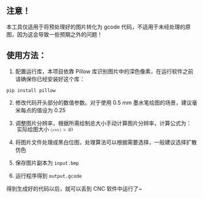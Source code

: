 ## 注意！
本工具仅适用于将预处理好的图片转化为 gcode 代码，不适用于未经处理的原图，因为这会导致一些预期之外的问题！

## 使用方法：
1. 配置运行库，本项目依靠 Pillow 库识别图片中的深色像素，在运行软件之前请确保你已经安装好这个库：
```
pip install pillow
```

2. 修改代码开头部分的数值参数。对于使用 0.5 mm 墨水笔绘图的场景，建议毫米每点的值设为 0.25

3. 调整图片分辨率，根据所需绘制总大小手动计算图片分辨率，计算公式为：<math xmlns="http://www.w3.org/1998/Math/MathML" display="inlineblock"><mo>实际绘图大小</mo><mo stretchy="false">(</mo><mi>c</mi><mi>m</mi><mo stretchy="false">)</mo><mo>×</mo><mn>40</mn></math>

4. 将图片文件处理成黑白位图，处理算法可以根据需要选择，一般建议选择扩散仿色

5. 保存图片副本为 `input.bmp`

6. 运行程序得到 `output.gcode`

得到生成好的代码以后，就可以丢到 CNC 软件中运行了~